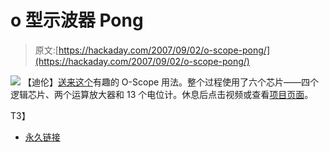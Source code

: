 # o 型示波器 Pong

> 原文:[https://hackaday.com/2007/09/02/o-scope-pong/](https://hackaday.com/2007/09/02/o-scope-pong/)

![](../Images/23ac4104bdfcff0c8414709a6bb8f938.png)
【迪伦】[送来这个](http://www.electronixandmore.com/project/scopepong/index.html)有趣的 O-Scope 用法。整个过程使用了六个芯片——四个逻辑芯片、两个运算放大器和 13 个电位计。休息后点击视频或查看[项目页面](http://www.electronixandmore.com/project/scopepong/index.html)。

<object width="400" height="325"><param name="movie" value="http://www.youtube.com/v/TwVRwXV5amo"><param name="wmode" value="transparent">T3】</object>

*   [永久链接](http://www.electronixandmore.com/project/scopepong/index.html)